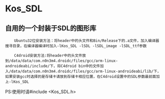 Kos_SDL
===========
自用的一个封装于SDL的图形库
-------------------------

		Ubuntu32位安装方法：将header中的头文件和Bin/Release下的.a文件，加入编译器搜寻目录，在编译器编译时加入-lKos_SDL -lSDL -lSDL_image -lSDL_ttf参数

		C4droid安装方法:将header中的头文件放到/data/data/com.n0n3m4.droidc/files/gcc/arm-linux-androideabi/include/下，将C4droid bin中的文件加入/data/data/com.n0n3m4.droidc/files/gcc/arm-linux-androideabi/lib/下，如果安装gcc时选择的是存储卡请放到存储卡相应位置，在C4droid设置中的SDL参数最前面加上-lKos_SDL 
PS:使用时请#include <Kos_SDL.h>